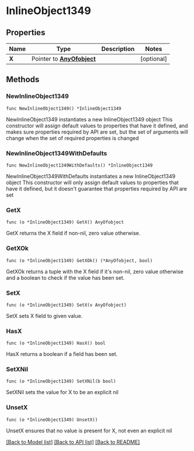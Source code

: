 # InlineObject1349

## Properties

Name | Type | Description | Notes
------------ | ------------- | ------------- | -------------
**X** | Pointer to [**AnyOfobject**](anyOf&lt;object&gt;.md) |  | [optional] 

## Methods

### NewInlineObject1349

`func NewInlineObject1349() *InlineObject1349`

NewInlineObject1349 instantiates a new InlineObject1349 object
This constructor will assign default values to properties that have it defined,
and makes sure properties required by API are set, but the set of arguments
will change when the set of required properties is changed

### NewInlineObject1349WithDefaults

`func NewInlineObject1349WithDefaults() *InlineObject1349`

NewInlineObject1349WithDefaults instantiates a new InlineObject1349 object
This constructor will only assign default values to properties that have it defined,
but it doesn't guarantee that properties required by API are set

### GetX

`func (o *InlineObject1349) GetX() AnyOfobject`

GetX returns the X field if non-nil, zero value otherwise.

### GetXOk

`func (o *InlineObject1349) GetXOk() (*AnyOfobject, bool)`

GetXOk returns a tuple with the X field if it's non-nil, zero value otherwise
and a boolean to check if the value has been set.

### SetX

`func (o *InlineObject1349) SetX(v AnyOfobject)`

SetX sets X field to given value.

### HasX

`func (o *InlineObject1349) HasX() bool`

HasX returns a boolean if a field has been set.

### SetXNil

`func (o *InlineObject1349) SetXNil(b bool)`

 SetXNil sets the value for X to be an explicit nil

### UnsetX
`func (o *InlineObject1349) UnsetX()`

UnsetX ensures that no value is present for X, not even an explicit nil

[[Back to Model list]](../README.md#documentation-for-models) [[Back to API list]](../README.md#documentation-for-api-endpoints) [[Back to README]](../README.md)



